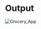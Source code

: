 # Output


![Grocery_App](https://user-images.githubusercontent.com/99271821/210342876-a861d2de-3293-49ce-a61f-ba4736af0067.png)



